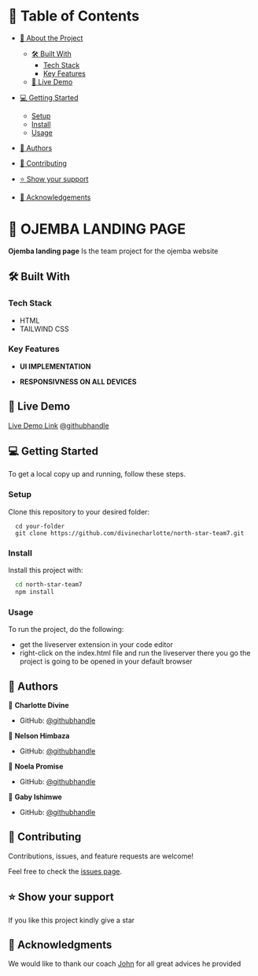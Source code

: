 # 📗 Table of Contents

- [📖 About the Project](#about-project)
  - [🛠 Built With](#built-with)
    - [Tech Stack](#tech-stack)
    - [Key Features](#key-features)
  - [🚀 Live Demo](#live-demo)
- [💻 Getting Started](#getting-started)

  - [Setup](#setup)
  - [Install](#install)
  - [Usage](#usage)

- [👥 Authors](#authors)
- [🤝 Contributing](#contributing)
- [⭐️ Show your support](#support)
- [🙏 Acknowledgements](#acknowledgements)

<!-- PROJECT DESCRIPTION -->

# 📖 OJEMBA LANDING PAGE<a name="about-project"></a>

**Ojemba landing page** Is the team project for the ojemba website

## 🛠 Built With <a name="built-with"></a>

### Tech Stack <a name="tech-stack"></a>

  <ul>
    <li>HTML</a></li>
    <li>TAILWIND CSS</a></li>
  </ul>

### Key Features <a name="key-features"></a>

- **UI IMPLEMENTATION**

- **RESPONSIVNESS ON ALL DEVICES**

## 🚀 Live Demo <a name="live-demo"></a>

[Live Demo Link](hhttps://leafy-horse-e93b78.netlify.app/)
[@githubhandle](https://github.com/divinecharlotte)

## 💻 Getting Started <a name="getting-started"></a>

To get a local copy up and running, follow these steps.

### Setup

Clone this repository to your desired folder:

```
  cd your-folder
  git clone https://github.com/divinecharlotte/north-star-team7.git
```

### Install

Install this project with:

```sh
  cd north-star-team7
  npm install
```

### Usage

To run the project, do the following:

- get the liveserver extension in your code editor
- right-click on the index.html file and run the liveserver
  there you go the project is going to be opened in your default browser

## 👥 Authors <a name="authors"></a>

👤 **Charlotte Divine**

- GitHub: [@githubhandle](https://github.com/divinecharlotte)

👤 **Nelson Himbaza**

- GitHub: [@githubhandle](https://github.com/NelHim)

👤 **Noela Promise**

- GitHub: [@githubhandle](https://github.com/NoellaPromise)

👤 **Gaby Ishimwe**

- GitHub: [@githubhandle](https://github.com/ishimwe07)

## 🤝 Contributing <a name="contributing"></a>

Contributions, issues, and feature requests are welcome!

Feel free to check the [issues page](https://github.com/divinecharlotte/north-star-team7/issues).

## ⭐️ Show your support <a name="support"></a>

If you like this project kindly give a star

## 🙏 Acknowledgments <a name="acknowledgements"></a>

We would like to thank our coach [John](https://github.com/arjorb) for all great advices he provided
